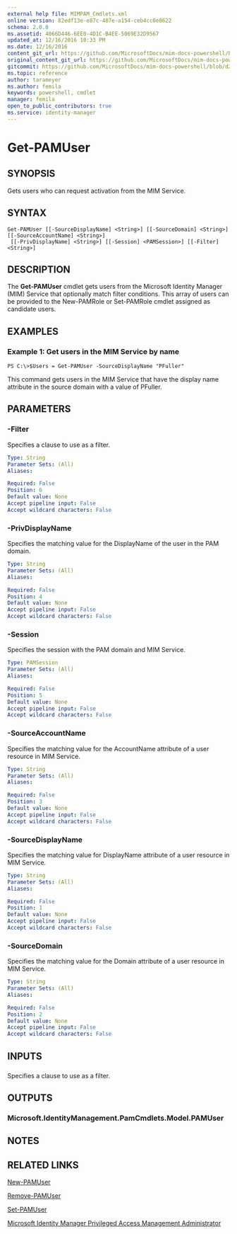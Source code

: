 ```yaml
---
external help file: MIMPAM_Cmdlets.xml
online version: 82edf13e-e87c-487e-a154-ceb4cc0e8622
schema: 2.0.0
ms.assetid: 4066D446-6EE0-4D1C-B4EE-5069E32D9567
updated_at: 12/16/2016 10:33 PM
ms.date: 12/16/2016
content_git_url: https://github.com/MicrosoftDocs/mim-docs-powershell/blob/master/mim-cmdlets/MicrosoftIdentityManager/vlatest/Get-PAMUser.md
original_content_git_url: https://github.com/MicrosoftDocs/mim-docs-powershell/blob/master/mim-cmdlets/MicrosoftIdentityManager/vlatest/Get-PAMUser.md
gitcommit: https://github.com/MicrosoftDocs/mim-docs-powershell/blob/d2936ea0bd6215b3aed43b77e4d364e636108a4d/mim-cmdlets/MicrosoftIdentityManager/vlatest/Get-PAMUser.md
ms.topic: reference
author: tarameyer
ms.author: femila
keywords: powershell, cmdlet
manager: femila
open_to_public_contributors: true
ms.service: identity-manager
---
```


# Get-PAMUser

## SYNOPSIS
Gets users who can request activation from the MIM Service.

## SYNTAX

```
Get-PAMUser [[-SourceDisplayName] <String>] [[-SourceDomain] <String>] [[-SourceAccountName] <String>]
 [[-PrivDisplayName] <String>] [[-Session] <PAMSession>] [[-Filter] <String>]
```

## DESCRIPTION
The **Get-PAMUser** cmdlet gets users from the Microsoft Identity Manager (MIM) Service that optionally match filter conditions. 
This array of users can be provided to the New-PAMRole or Set-PAMRole cmdlet assigned as candidate users.

## EXAMPLES

### Example 1: Get users in the MIM Service by name
```
PS C:\>$Users = Get-PAMUser -SourceDisplayName "PFuller"
```

This command gets users in the MIM Service that have the display name attribute in the source domain with a value of PFuller.

## PARAMETERS

### -Filter
Specifies a clause to use as a filter.

```yaml
Type: String
Parameter Sets: (All)
Aliases: 

Required: False
Position: 6
Default value: None
Accept pipeline input: False
Accept wildcard characters: False
```

### -PrivDisplayName
Specifies the matching value for the DisplayName of the user in the PAM domain.

```yaml
Type: String
Parameter Sets: (All)
Aliases: 

Required: False
Position: 4
Default value: None
Accept pipeline input: False
Accept wildcard characters: False
```

### -Session
Specifies the session with the PAM domain and MIM Service.

```yaml
Type: PAMSession
Parameter Sets: (All)
Aliases: 

Required: False
Position: 5
Default value: None
Accept pipeline input: False
Accept wildcard characters: False
```

### -SourceAccountName
Specifies the matching value for the AccountName attribute of a user resource in MIM Service.

```yaml
Type: String
Parameter Sets: (All)
Aliases: 

Required: False
Position: 3
Default value: None
Accept pipeline input: False
Accept wildcard characters: False
```

### -SourceDisplayName
Specifies the matching value for DisplayName attribute of a user resource in MIM Service.

```yaml
Type: String
Parameter Sets: (All)
Aliases: 

Required: False
Position: 1
Default value: None
Accept pipeline input: False
Accept wildcard characters: False
```

### -SourceDomain
Specifies the matching value for the Domain attribute of a user resource in MIM Service.

```yaml
Type: String
Parameter Sets: (All)
Aliases: 

Required: False
Position: 2
Default value: None
Accept pipeline input: False
Accept wildcard characters: False
```

## INPUTS

### 
Specifies a clause to use as a filter.

## OUTPUTS

### Microsoft.IdentityManagement.PamCmdlets.Model.PAMUser

## NOTES

## RELATED LINKS

[New-PAMUser](xref:MicrosoftIdentityManager/vlatest/New-PAMUser.md)

[Remove-PAMUser](xref:MicrosoftIdentityManager/vlatest/Remove-PAMUser.md)

[Set-PAMUser](xref:MicrosoftIdentityManager/vlatest/Set-PAMUser.md)

[Microsoft Identity Manager Privileged Access Management Administrator](xref:MicrosoftIdentityManager/vlatest/MIMPAM.md)


